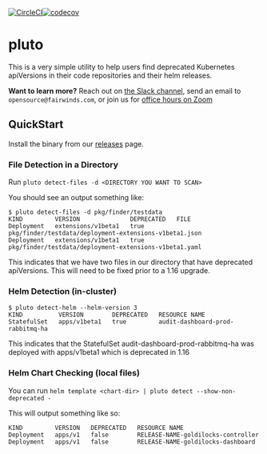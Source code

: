 [![CircleCI](https://circleci.com/gh/FairwindsOps/pluto.svg?style=svg)](https://circleci.com/gh/FairwindsOps/pluto)[![codecov](https://codecov.io/gh/FairwindsOps/pluto/branch/master/graph/badge.svg?token=A23F79JTNA)](https://codecov.io/gh/FairwindsOps/pluto)

# pluto

This is a very simple utility to help users find deprecated Kubernetes apiVersions in their code repositories and their helm releases.

**Want to learn more?** Reach out on [the Slack channel](https://fairwindscommunity.slack.com/messages/goldilocks), send an email to `opensource@fairwinds.com`, or join us for [office hours on Zoom](https://fairwindscommunity.slack.com/messages/office-hours)

## QuickStart

Install the binary from our [releases](https://github.com/FairwindsOps/pluto/releases) page.

### File Detection in a Directory

Run `pluto detect-files -d <DIRECTORY YOU WANT TO SCAN>`

You should see an output something like:

```
$ pluto detect-files -d pkg/finder/testdata
KIND         VERSION              DEPRECATED   FILE
Deployment   extensions/v1beta1   true         pkg/finder/testdata/deployment-extensions-v1beta1.json
Deployment   extensions/v1beta1   true         pkg/finder/testdata/deployment-extensions-v1beta1.yaml
```

This indicates that we have two files in our directory that have deprecated apiVersions. This will need to be fixed prior to a 1.16 upgrade.

### Helm Detection (in-cluster)

```
$ pluto detect-helm --helm-version 3
KIND          VERSION        DEPRECATED   RESOURCE NAME
StatefulSet   apps/v1beta1   true         audit-dashboard-prod-rabbitmq-ha
```

This indicates that the StatefulSet audit-dashboard-prod-rabbitmq-ha was deployed with apps/v1beta1 which is deprecated in 1.16

### Helm Chart Checking (local files)

You can run `helm template <chart-dir> | pluto detect --show-non-deprecated -`

This will output something like so:

```
KIND         VERSION   DEPRECATED   RESOURCE NAME
Deployment   apps/v1   false        RELEASE-NAME-goldilocks-controller
Deployment   apps/v1   false        RELEASE-NAME-goldilocks-dashboard
```
